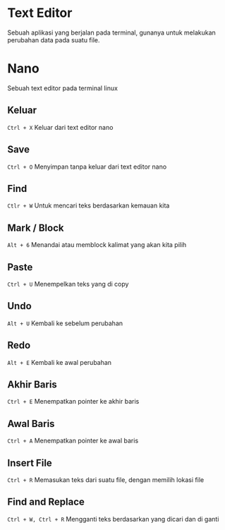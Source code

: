 # Text Editor
Sebuah aplikasi yang berjalan pada terminal, gunanya untuk melakukan perubahan data pada suatu file.
# Nano
Sebuah text editor pada terminal linux
## Keluar
`Ctrl + X`
Keluar dari text editor nano

## Save
`Ctrl + O`
Menyimpan tanpa keluar dari text editor nano

## Find
`Ctlr + W`
Untuk mencari teks berdasarkan kemauan kita

## Mark / Block
`Alt + 6`
Menandai atau memblock kalimat yang akan kita pilih

## Paste
`Ctrl + U`
Menempelkan teks yang di copy

## Undo
`Alt + U`
Kembali ke sebelum perubahan

## Redo 
`Alt + E`
Kembali ke awal perubahan

## Akhir Baris
`Ctrl + E`
Menempatkan pointer ke akhir baris

## Awal Baris
`Ctrl + A`
Menempatkan pointer ke awal baris

## Insert File
`Ctrl + R`
Memasukan teks dari suatu file, dengan memilih lokasi file

## Find and Replace
`Ctrl + W, Ctrl + R`
Mengganti teks berdasarkan yang dicari dan di ganti



